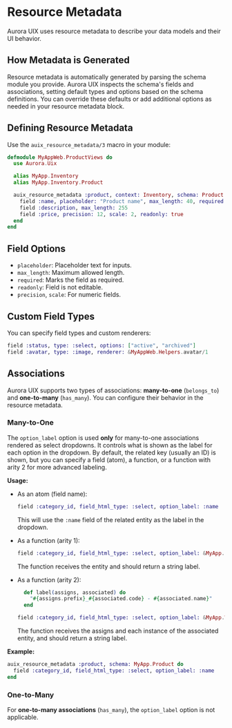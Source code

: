 # Resource Metadata

Aurora UIX uses resource metadata to describe your data models and their UI behavior.

## How Metadata is Generated

Resource metadata is automatically generated by parsing the schema module you provide. Aurora UIX inspects the schema's fields and associations, setting default types and options based on the schema definitions. You can override these defaults or add additional options as needed in your resource metadata block.

## Defining Resource Metadata

Use the `auix_resource_metadata/3` macro in your module:

```elixir
defmodule MyAppWeb.ProductViews do
  use Aurora.Uix

  alias MyApp.Inventory
  alias MyApp.Inventory.Product

  auix_resource_metadata :product, context: Inventory, schema: Product do
    field :name, placeholder: "Product name", max_length: 40, required: true
    field :description, max_length: 255
    field :price, precision: 12, scale: 2, readonly: true
  end
end
```

## Field Options

- `placeholder`: Placeholder text for inputs.
- `max_length`: Maximum allowed length.
- `required`: Marks the field as required.
- `readonly`: Field is not editable.
- `precision`, `scale`: For numeric fields.

## Custom Field Types

You can specify field types and custom renderers:

```elixir
field :status, type: :select, options: ["active", "archived"]
field :avatar, type: :image, renderer: &MyAppWeb.Helpers.avatar/1
```

## Associations

Aurora UIX supports two types of associations: **many-to-one** (`belongs_to`) and **one-to-many** (`has_many`). You can configure their behavior in the resource metadata.

### Many-to-One

The `option_label` option is used **only** for many-to-one associations rendered as select dropdowns. It controls what is shown as the label for each option in the dropdown. By default, the related key (usually an ID) is shown, but you can specify a field (atom), a function, or a function with arity 2 for more advanced labeling.

**Usage:**

- As an atom (field name):
  ```elixir
  field :category_id, field_html_type: :select, option_label: :name
  ```
  This will use the `:name` field of the related entity as the label in the dropdown.

- As a function (arity 1):
  ```elixir
  field :category_id, field_html_type: :select, option_label: &MyApp.Category.label/1
  ```
  The function receives the entity and should return a string label.

- As a function (arity 2):
  ```elixir
    def label(assigns, associated) do
      "#{assigns.prefix}_#{associated.code} - #{associated.name}"
    end  
  ```
  ```elixir
  field :category_id, field_html_type: :select, option_label: &MyApp.Warehouse.label/2
  ```
  The function receives the assigns and each instance of the associated entity, and should return a string label.

**Example:**

```elixir
auix_resource_metadata :product, schema: MyApp.Product do
  field :category_id, field_html_type: :select, option_label: :name
end
```

### One-to-Many

For **one-to-many associations** (`has_many`), the `option_label` option is not applicable.
